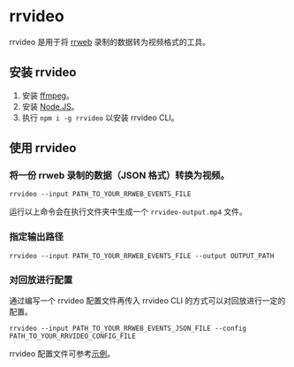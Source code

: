 # rrvideo

rrvideo 是用于将 [rrweb](https://github.com/rrweb-io/rrweb) 录制的数据转为视频格式的工具。

## 安装 rrvideo

1. 安装 [ffmpeg](https://ffmpeg.org/download.html)。
2. 安装 [Node.JS](https://nodejs.org/en/download/)。
3. 执行 `npm i -g rrvideo` 以安装 rrvideo CLI。

## 使用 rrvideo

### 将一份 rrweb 录制的数据（JSON 格式）转换为视频。

```shell
rrvideo --input PATH_TO_YOUR_RRWEB_EVENTS_FILE
```

运行以上命令会在执行文件夹中生成一个 `rrvideo-output.mp4` 文件。

### 指定输出路径

```shell
rrvideo --input PATH_TO_YOUR_RRWEB_EVENTS_FILE --output OUTPUT_PATH
```

### 对回放进行配置

通过编写一个 rrvideo 配置文件再传入 rrvideo CLI 的方式可以对回放进行一定的配置。

```shell
rrvideo --input PATH_TO_YOUR_RRWEB_EVENTS_JSON_FILE --config PATH_TO_YOUR_RRVIDEO_CONFIG_FILE
```

rrvideo 配置文件可参考[示例](./rrvideo.config.example.json)。

